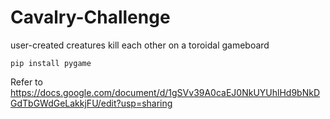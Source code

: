 # Cavalry-Challenge
user-created creatures kill each other on a toroidal gameboard

`pip install pygame`


Refer to https://docs.google.com/document/d/1gSVv39A0caEJ0NkUYUhlHd9bNkDGdTbGWdGeLakkjFU/edit?usp=sharing

